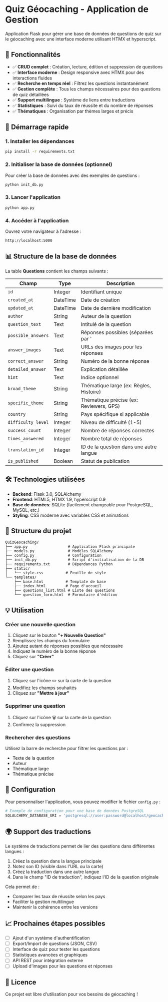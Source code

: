 # Quiz Géocaching - Application de Gestion

Application Flask pour gérer une base de données de questions de quiz sur le géocaching avec une interface moderne utilisant HTMX et hyperscript.

## 🎯 Fonctionnalités

- ✅ **CRUD complet** : Création, lecture, édition et suppression de questions
- ✅ **Interface moderne** : Design responsive avec HTMX pour des interactions fluides
- ✅ **Recherche en temps réel** : Filtrez les questions instantanément
- ✅ **Gestion complète** : Tous les champs nécessaires pour des questions de quiz détaillées
- ✅ **Support multilingue** : Système de liens entre traductions
- ✅ **Statistiques** : Suivi du taux de réussite et du nombre de réponses
- ✅ **Thématiques** : Organisation par thèmes larges et précis

## 🚀 Démarrage rapide

### 1. Installer les dépendances

```bash
pip install -r requirements.txt
```

### 2. Initialiser la base de données (optionnel)

Pour créer la base de données avec des exemples de questions :

```bash
python init_db.py
```

### 3. Lancer l'application

```bash
python app.py
```

### 4. Accéder à l'application

Ouvrez votre navigateur à l'adresse :
```
http://localhost:5000
```

## 📊 Structure de la base de données

La table **Questions** contient les champs suivants :

| Champ | Type | Description |
|-------|------|-------------|
| `id` | Integer | Identifiant unique |
| `created_at` | DateTime | Date de création |
| `updated_at` | DateTime | Date de dernière modification |
| `author` | String | Auteur de la question |
| `question_text` | Text | Intitulé de la question |
| `possible_answers` | Text | Réponses possibles (séparées par '|||') |
| `answer_images` | Text | URLs des images pour les réponses |
| `correct_answer` | String | Numéro de la bonne réponse |
| `detailed_answer` | Text | Explication détaillée |
| `hint` | Text | Indice optionnel |
| `broad_theme` | String | Thématique large (ex: Règles, Histoire) |
| `specific_theme` | String | Thématique précise (ex: Reviewers, GPS) |
| `country` | String | Pays spécifique si applicable |
| `difficulty_level` | Integer | Niveau de difficulté (1-5) |
| `success_count` | Integer | Nombre de réponses correctes |
| `times_answered` | Integer | Nombre total de réponses |
| `translation_id` | Integer | ID de la question dans une autre langue |
| `is_published` | Boolean | Statut de publication |

## 🛠️ Technologies utilisées

- **Backend**: Flask 3.0, SQLAlchemy
- **Frontend**: HTML5, HTMX 1.9, hyperscript 0.9
- **Base de données**: SQLite (facilement changeable pour PostgreSQL, MySQL, etc.)
- **Styling**: CSS moderne avec variables CSS et animations

## 📁 Structure du projet

```
QuizGeocaching/
├── app.py                  # Application Flask principale
├── models.py               # Modèles SQLAlchemy
├── config.py               # Configuration
├── init_db.py              # Script d'initialisation de la DB
├── requirements.txt        # Dépendances Python
├── static/
│   └── style.css          # Feuille de style
└── templates/
    ├── base.html          # Template de base
    ├── index.html         # Page d'accueil
    ├── questions_list.html # Liste des questions
    └── question_form.html  # Formulaire d'édition
```

## 💡 Utilisation

### Créer une nouvelle question

1. Cliquez sur le bouton **"+ Nouvelle Question"**
2. Remplissez les champs du formulaire
3. Ajoutez autant de réponses possibles que nécessaire
4. Indiquez le numéro de la bonne réponse
5. Cliquez sur **"Créer"**

### Éditer une question

1. Cliquez sur l'icône ✏️ sur la carte de la question
2. Modifiez les champs souhaités
3. Cliquez sur **"Mettre à jour"**

### Supprimer une question

1. Cliquez sur l'icône 🗑️ sur la carte de la question
2. Confirmez la suppression

### Rechercher des questions

Utilisez la barre de recherche pour filtrer les questions par :
- Texte de la question
- Auteur
- Thématique large
- Thématique précise

## 🔧 Configuration

Pour personnaliser l'application, vous pouvez modifier le fichier `config.py` :

```python
# Exemple de configuration pour une base de données PostgreSQL
SQLALCHEMY_DATABASE_URI = 'postgresql://user:password@localhost/geocaching_quiz'
```

## 🌍 Support des traductions

Le système de traductions permet de lier des questions dans différentes langues :

1. Créez la question dans la langue principale
2. Notez son ID (visible dans l'URL ou la carte)
3. Créez la traduction dans une autre langue
4. Dans le champ "ID de traduction", indiquez l'ID de la question originale

Cela permet de :
- Comparer les taux de réussite selon les pays
- Faciliter la gestion multilingue
- Maintenir la cohérence entre les versions

## 📈 Prochaines étapes possibles

- [ ] Ajout d'un système d'authentification
- [ ] Export/Import de questions (JSON, CSV)
- [ ] Interface de quiz pour tester les questions
- [ ] Statistiques avancées et graphiques
- [ ] API REST pour intégration externe
- [ ] Upload d'images pour les questions et réponses

## 📝 Licence

Ce projet est libre d'utilisation pour vos besoins de géocaching !

